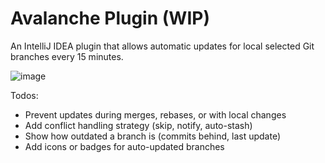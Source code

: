 # Avalanche Plugin (WIP)

An IntelliJ IDEA plugin that allows automatic updates for local selected Git branches every 15 minutes.

![image](https://github.com/user-attachments/assets/09c3edb0-8cdf-4ab3-8469-4af62396838e)

Todos:
- Prevent updates during merges, rebases, or with local changes
- Add conflict handling strategy (skip, notify, auto-stash)
- Show how outdated a branch is (commits behind, last update)
- Add icons or badges for auto-updated branches
